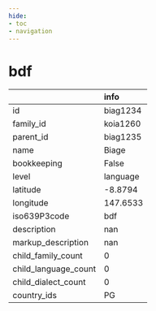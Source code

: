 ```yaml
---
hide:
- toc
- navigation
---
```

# bdf
|                      | info     |
|:---------------------|:---------|
| id                   | biag1234 |
| family_id            | koia1260 |
| parent_id            | biag1235 |
| name                 | Biage    |
| bookkeeping          | False    |
| level                | language |
| latitude             | -8.8794  |
| longitude            | 147.6533 |
| iso639P3code         | bdf      |
| description          | nan      |
| markup_description   | nan      |
| child_family_count   | 0        |
| child_language_count | 0        |
| child_dialect_count  | 0        |
| country_ids          | PG       |
